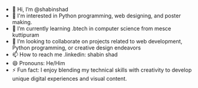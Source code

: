 - 👋 Hi, I’m @shabinshad
- 👀 I'm interested in Python programming, web designing, and poster making.
- 🌱 I’m currently learning .btech in computer science from mesce kuttipuram
- 💞️ I’m looking to collaborate on projects related to web development, Python programming, or creative design endeavors
- 📫 How to reach me .linkedin: shabin shad
- 😄 Pronouns: He/Him
- ⚡ Fun fact: I enjoy blending my technical skills with creativity to develop unique digital experiences and visual content.

<!---
shabinshad/shabinshad is a ✨ special ✨ repository because its `README.md` (this file) appears on your GitHub profile.
You can click the Preview link to take a look at your changes.
--->
